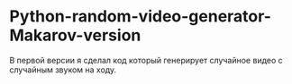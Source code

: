 # Python-random-video-generator-Makarov-version

В первой версии я сделал код который генерирует случайное видео с случайным звуком на ходу.
